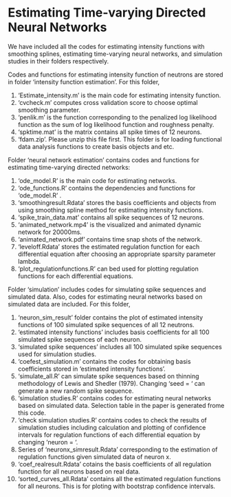 # Estimating Time-varying Directed Neural Networks
We have included all the codes for estimating intensity functions with smoothing splines, estimating time-varying neural networks, and simulation studies in their folders respectively.

Codes and functions for estimating intensity function of neutrons are stored in folder ‘intensity function estimation’. For this folder,
1. ‘Estimate_intensity.m’  is the main code for estimating intensity function.
2. ‘cvcheck.m’ computes cross validation score to choose optimal smoothing parameter.
3. ‘penlik.m’ is the function corresponding to the penalized log likelihood function as the sum of log likelihood function and roughness penalty.
4. ‘spktime.mat’ is the matrix contains all spike times of 12 neurons.
5. ‘fdam.zip’. Please unzip this file first. This folder is for loading functional data analysis functions to create basis objects and etc.

Folder ‘neural network estimation’ contains codes and functions for estimating time-varying directed networks:
1. ‘ode_model.R’ is the main code for estimating networks.
2. ‘ode_functions.R’ contains the dependencies and functions for ‘ode_model.R’ .
3. ‘smoothingresult.Rdata’ stores the basis coefficients and objects from using smoothing spline method for estimating intensity functions.
4. ‘spike_train_data.mat’ contains all spike sequences of 12 neurons.
4. ‘animated_network.mp4’ is the visualized and animated dynamic network for 20000ms.
5. ‘animated_network.pdf’ contains time snap shots of the network.
6. ‘leveloff.Rdata’ stores the estimated regulation function for each differential equation after choosing an appropriate sparsity parameter lambda.
7. ‘plot_regulationfunctions.R’ can bed used for plotting regulation functions for each differential equations.

Folder ‘simulation’ includes codes for simulating spike sequences and simulated data. Also, codes for estimating neural networks based on simulated data are included. For this folder,
1. ‘neuron_sim_result’ folder contains the plot of estimated intensity functions of 100 simulated spike sequences of all 12 neutrons.
2. ‘estimated intensity functions’ includes basis coefficients for all 100 simulated spike sequences of each neuron.
3. ‘simulated spike sequences’ includes all 100 simulated spike sequences used for simulation studies.
4. ‘coefest_simulation.m’ contains the codes for obtaining basis coefficients stored in ‘estimated intensity functions’.
5. ‘simulate_all.R’ can simulate spike sequences based on thinning methodology of Lewis and Shedler (1979). Changing ‘seed = ‘ can generate a new random spike sequence.
6. ‘simulation studies.R’ contains codes for estimating neural networks based on simulated data. Selection table in the paper is generated frome this code.
7. ‘check simulation studies.R’ contains codes to check the results of simulation studies including calculation and plotting of confidence intervals for regulation functions of each differential equation by changing ‘neuron = ‘.
8. Series of ‘neuronx_simresult.Rdata’ corresponding to the estimation of regulation functions given simulated data of neuron x.
9. ‘coef_realresult.Rdata’ cotains the basis coefficients of all regulation function for all neurons based on real data.
10. ‘sorted_curves_all.Rdata’ contains all the estimated regulation functions for all neurons. This is for ploting with bootstrap confidence intervals.

